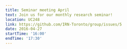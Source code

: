 ```yaml
---
title: Seminar meeting April
text: Join us for our monthly research seminar!
location: UC248
link: https://github.com/IRN-Toronto/group/issues/5
date: 2016-04-27
startTime: '16:00'
endTime: '17:30'
---
```

